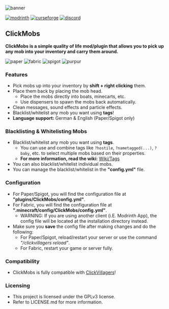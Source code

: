 ![banner](https://i.imgur.com/jMvJaKO.png)

[![modrinth](https://cdn.jsdelivr.net/npm/@intergrav/devins-badges@3/assets/cozy/available/modrinth_vector.svg)](https://modrinth.com/plugin/clickmobs)
[![curseforge](https://cdn.jsdelivr.net/npm/@intergrav/devins-badges@3/assets/cozy/available/curseforge_vector.svg)](https://www.curseforge.com/minecraft/mc-mods/clickmobs)
[![discord](https://cdn.jsdelivr.net/npm/@intergrav/devins-badges@3/assets/cozy/social/discord-plural_vector.svg)](https://discord.gg/zUetzp3Gzk)



## ClickMobs
**ClickMobs is a simple quality of life mod/plugin that allows you to pick up any mob into your inventory and carry
them around.**

![paper](https://cdn.jsdelivr.net/npm/@intergrav/devins-badges@3/assets/cozy/supported/paper_vector.svg)
![fabric](https://cdn.jsdelivr.net/npm/@intergrav/devins-badges@3/assets/cozy/supported/fabric_vector.svg)
![spigot](https://cdn.jsdelivr.net/npm/@intergrav/devins-badges@3/assets/cozy/supported/spigot_vector.svg)
![purpur](https://cdn.jsdelivr.net/npm/@intergrav/devins-badges@3/assets/cozy/supported/purpur_vector.svg)

### Features
- Pick mobs up into your inventory by **shift + right clicking** them.
- Place them back by placing the mob head.
  - Place the mobs directly into boats, minecarts, etc.
  - Use dispensers to spawn the mobs back automatically.
- Clean messages, sound effects and particle effects.
- Blacklist/whitelist any mob you want using **tags**!
- **Language support:** German & English (Paper/Spigot only)

### Blacklisting & Whitelisting Mobs
- Blacklist/whitelist any mob you want using **tags**.
  - You can use and combine tags like `?hostile`, `?nametagged(...)`, `?baby`, etc.
    to select multiple mobs based on their properties.
  - **For more information, read the wiki:** [Wiki/Tags](https://github.com/Clickism/ClickMobs/wiki/Tags)
- You can also blacklist/whitelist individual mobs.
- You can manage the blacklist/whitelist in the **"config.yml"** file.

### Configuration
- For Paper/Spigot, you will find the configuration file at **"plugins/ClickMobs/config.yml"**.
- For Fabric, you will find the configuration file at **".minecraft/config/ClickMobs/config.yml"**.
  - WARNING: If you are using another client (i.E. Modrinth App), the config file will be located at the installation
    directory instead.
- Make sure you **save** the config file after making changes and do the following:
  - For Paper/Spigot, reload/restart your server or use the command *"/clickvillagers reload"*.
  - For Fabric, restart your game or server fully.

### Compatibility
- ClickMobs is fully compatible with [ClickVillagers](https://modrinth.com/plugin/clickvillagers)!

### Licensing
- This project is licensed under the GPLv3 license.
- Refer to LICENSE.md for more information.
